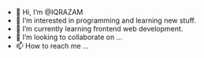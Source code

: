 - 👋 Hi, I’m @IQRAZAM
- 👀 I’m interested in programming and learning new stuff.
- 🌱 I’m currently learning frontend web development.
- 💞️ I’m looking to collaborate on ...
- 📫 How to reach me ...

<!---
IQRAZAM/IQRAZAM is a ✨ special ✨ repository because its `README.md` (this file) appears on your GitHub profile.
You can click the Preview link to take a look at your changes.
--->
